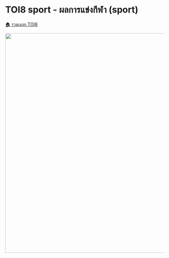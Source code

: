 <!-- @codegen_problem begin -->
# TOI8 sport - ผลการแข่งกีฬา (sport)

[🏠 รวมเฉลย TOI8](../)

<img width="700" src="https://github.com/krist7599555/toi/assets/19445033/80c80822-7583-4bcd-a705-dae3eacdee85" />
<!-- @codegen_problem end -->
